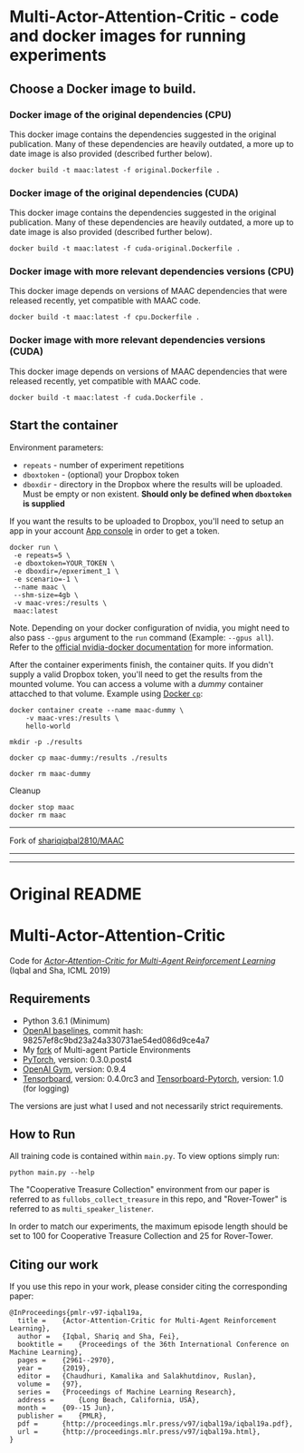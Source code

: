 # Multi-Actor-Attention-Critic - code and docker images for running experiments

## Choose a Docker image to build.

### Docker image of the original dependencies (CPU)
This docker image contains the dependencies suggested in the original publication. Many of these dependencies are heavily outdated, a more up to date image is also provided (described further below). 

```
docker build -t maac:latest -f original.Dockerfile .
```

### Docker image of the original dependencies (CUDA)
This docker image contains the dependencies suggested in the original publication. Many of these dependencies are heavily outdated, a more up to date image is also provided (described further below). 

```
docker build -t maac:latest -f cuda-original.Dockerfile .
```

### Docker image with more relevant dependencies versions (CPU)

This docker image depends on versions of MAAC dependencies that were released recently, yet compatible with MAAC code. 

```
docker build -t maac:latest -f cpu.Dockerfile .
```

### Docker image with more relevant dependencies versions (CUDA)

This docker image depends on versions of MAAC dependencies that were released recently, yet compatible with MAAC code. 

```
docker build -t maac:latest -f cuda.Dockerfile .
```


## Start the container

Environment parameters:
* `repeats` - number of experiment repetitions
* `dboxtoken` - (optional) your Dropbox token
* `dboxdir` - directory in the Dropbox where the results will be uploaded. Must be empty or non existent. **Should only be defined when `dboxtoken` is supplied**

If you want the results to be uploaded to Dropbox, you'll need to setup an app in your account [App console](https://www.dropbox.com/developers/apps) in order to get a token.

```
docker run \
 -e repeats=5 \
 -e dboxtoken=YOUR_TOKEN \
 -e dboxdir=/epxeriment_1 \
 -e scenario=-1 \
 --name maac \
 --shm-size=4gb \
 -v maac-vres:/results \
 maac:latest
```

Note. Depending on your docker configuration of nvidia, you might need to also pass `--gpus` argument to the `run` command (Example: `--gpus all`). Refer to the [official nvidia-docker documentation](https://github.com/NVIDIA/nvidia-docker) for more information.

After the container experiments finish, the container quits. If you didn't supply a valid Dropbox token, you'll need to get the results from the mounted volume. You can access a volume with a *dummy* container attacched to that volume. Example using [Docker `cp`](https://docs.docker.com/engine/reference/commandline/cp/):
```
docker container create --name maac-dummy \
    -v maac-vres:/results \ 
    hello-world

mkdir -p ./results  

docker cp maac-dummy:/results ./results

docker rm maac-dummy
```

Cleanup
```
docker stop maac
docker rm maac
```


***
Fork of [shariqiqbal2810/MAAC](https://github.com/shariqiqbal2810/MAAC)
***
***
# Original README
# Multi-Actor-Attention-Critic
Code for [*Actor-Attention-Critic for Multi-Agent Reinforcement Learning*](https://arxiv.org/abs/1810.02912) (Iqbal and Sha, ICML 2019)

## Requirements
* Python 3.6.1 (Minimum)
* [OpenAI baselines](https://github.com/openai/baselines), commit hash: 98257ef8c9bd23a24a330731ae54ed086d9ce4a7
* My [fork](https://github.com/shariqiqbal2810/multiagent-particle-envs) of Multi-agent Particle Environments
* [PyTorch](http://pytorch.org/), version: 0.3.0.post4
* [OpenAI Gym](https://github.com/openai/gym), version: 0.9.4
* [Tensorboard](https://github.com/tensorflow/tensorboard), version: 0.4.0rc3 and [Tensorboard-Pytorch](https://github.com/lanpa/tensorboard-pytorch), version: 1.0 (for logging)

The versions are just what I used and not necessarily strict requirements.

## How to Run

All training code is contained within `main.py`. To view options simply run:

```
python main.py --help
```
The "Cooperative Treasure Collection" environment from our paper is referred to as `fullobs_collect_treasure` in this repo, and "Rover-Tower" is referred to as `multi_speaker_listener`.

In order to match our experiments, the maximum episode length should be set to 100 for Cooperative Treasure Collection and 25 for Rover-Tower.

## Citing our work

If you use this repo in your work, please consider citing the corresponding paper:

```
@InProceedings{pmlr-v97-iqbal19a,
  title =    {Actor-Attention-Critic for Multi-Agent Reinforcement Learning},
  author =   {Iqbal, Shariq and Sha, Fei},
  booktitle =    {Proceedings of the 36th International Conference on Machine Learning},
  pages =    {2961--2970},
  year =     {2019},
  editor =   {Chaudhuri, Kamalika and Salakhutdinov, Ruslan},
  volume =   {97},
  series =   {Proceedings of Machine Learning Research},
  address =      {Long Beach, California, USA},
  month =    {09--15 Jun},
  publisher =    {PMLR},
  pdf =      {http://proceedings.mlr.press/v97/iqbal19a/iqbal19a.pdf},
  url =      {http://proceedings.mlr.press/v97/iqbal19a.html},
}
```
